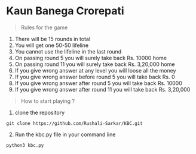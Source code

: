 # Kaun Banega Crorepati

> Rules for the game

1. There will be 15 rounds in total
2. You will get one 50-50 lifeline
3. You cannot use the lifeline in the last round
4. On passing round 5 you will surely take back Rs. 10000 home
5. On passing round 11 you will surely take back Rs. 3,20,000 home
6. If you give wrong answer at any level you will loose all the money
7. If you give wrong answer before round 5 you will take back Rs. 0
8. If you give wrong answer after round 5 you will take back Rs. 10000
9. If you give wrong answer after round 11 you will take back Rs. 3,20,000

> How to start playing ?

1. clone the repository

`` git clone https://github.com/Rushali-Sarkar/KBC.git ``

2. Run the kbc.py file in your command line

`` python3 kbc.py ``
